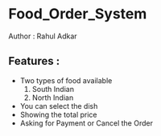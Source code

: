 # Food_Order_System
Author : Rahul Adkar

## Features : 
- Two types of food available
    1. South Indian
    2. North Indian
- You can select the dish
- Showing the total price
- Asking for Payment or Cancel the Order
